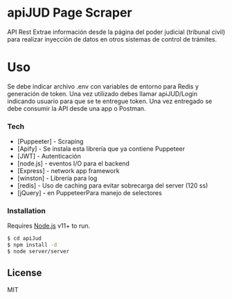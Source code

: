 # apiJUD Page Scraper

API Rest Extrae información desde la página del poder judicial (tribunal civil) para realizar inyección de datos en otros sistemas de control de trámites.

# Uso

Se debe indicar archivo .env con variables de entorno para Redis y generación de token.  Una vez utilizado debes llamar apiJUD/Login indicando usuario para que se te entregue token.
Una vez entregado se debe consumir la API desde una app o Postman.

### Tech

* [Puppeeter] - Scraping
* [Apify] - Se instala esta librería que ya contiene Puppeteer
* [JWT] - Autenticación
* [node.js] - eventos I/O para el backend
* [Express] - network app framework 
* [winston] - Librería para log
* [redis] - Uso de caching para evitar sobrecarga del server (120 ss)
* [jQuery] - en PuppeteerPara manejo de selectores

### Installation

Requires [Node.js](https://nodejs.org/) v11+ to run.


```sh
$ cd apiJud
$ npm install -d
$ node server/server
```


License
----

MIT
